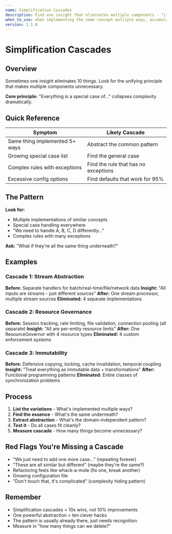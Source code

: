 ```yaml
---
name: Simplification Cascades
description: Find one insight that eliminates multiple components - "if this is true, we don't need X, Y, or Z"
when_to_use: when implementing the same concept multiple ways, accumulating special cases, or complexity is spiraling
version: 1.1.0
---
```


# Simplification Cascades

## Overview

Sometimes one insight eliminates 10 things. Look for the unifying principle that makes multiple components unnecessary.

**Core principle:** "Everything is a special case of..." collapses complexity dramatically.

## Quick Reference

| Symptom | Likely Cascade |
|---------|----------------|
| Same thing implemented 5+ ways | Abstract the common pattern |
| Growing special case list | Find the general case |
| Complex rules with exceptions | Find the rule that has no exceptions |
| Excessive config options | Find defaults that work for 95% |

## The Pattern

**Look for:**
- Multiple implementations of similar concepts
- Special case handling everywhere
- "We need to handle A, B, C, D differently..."
- Complex rules with many exceptions

**Ask:** "What if they're all the same thing underneath?"

## Examples

### Cascade 1: Stream Abstraction
**Before:** Separate handlers for batch/real-time/file/network data
**Insight:** "All inputs are streams - just different sources"
**After:** One stream processor, multiple stream sources
**Eliminated:** 4 separate implementations

### Cascade 2: Resource Governance
**Before:** Session tracking, rate limiting, file validation, connection pooling (all separate)
**Insight:** "All are per-entity resource limits"
**After:** One ResourceGovernor with 4 resource types
**Eliminated:** 4 custom enforcement systems

### Cascade 3: Immutability
**Before:** Defensive copying, locking, cache invalidation, temporal coupling
**Insight:** "Treat everything as immutable data + transformations"
**After:** Functional programming patterns
**Eliminated:** Entire classes of synchronization problems

## Process

1. **List the variations** - What's implemented multiple ways?
2. **Find the essence** - What's the same underneath?
3. **Extract abstraction** - What's the domain-independent pattern?
4. **Test it** - Do all cases fit cleanly?
5. **Measure cascade** - How many things become unnecessary?

## Red Flags You're Missing a Cascade

- "We just need to add one more case..." (repeating forever)
- "These are all similar but different" (maybe they're the same?)
- Refactoring feels like whack-a-mole (fix one, break another)
- Growing configuration file
- "Don't touch that, it's complicated" (complexity hiding pattern)

## Remember

- Simplification cascades = 10x wins, not 10% improvements
- One powerful abstraction > ten clever hacks
- The pattern is usually already there, just needs recognition
- Measure in "how many things can we delete?"

